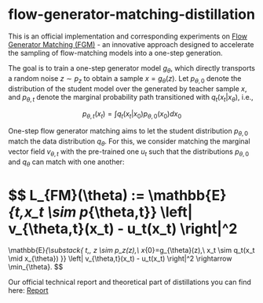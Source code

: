 # flow-generator-matching-distillation

This is an official implementation and corresponding experiments on [Flow Generator Matching (FGM)](https://arxiv.org/pdf/2410.19310) - an innovative approach designed to accelerate the sampling of flow-matching models into a one-step generation.

The goal is to train a one-step generator model $g_{\theta}$, which directly transports a random noise $z \sim p_z$
to obtain a sample $x = g_{\theta}(z)$. Let $p_{\theta,0}$ denote the distribution of the student model over the
generated by teacher sample $x$, and $p_{\theta,t}$ denote the marginal probability path transitioned with $q_t(x_t|x_{\theta})$, i.e.,

$$
p_{\theta,t}(x_t) = \int
q_t(x_t|x_0)p_{\theta,0}(x_0) dx_0
$$

One-step flow generator matching aims to let the student distribution $p_{\theta,0}$
match the data distribution $q_{\theta}$. For this, we consider matching the marginal vector field $v_{\theta,t}$ with the
pre-trained one $u_t$ such that the distributions $p_{\theta,0}$ and $q_{\theta}$ can match with one another:

$$
L_{FM}(\theta) := \mathbb{E}_{t,x_t \sim p_{\theta,t}} \left\| v_{\theta,t}(x_t) - u_t(x_t) \right\|^2
=
\mathbb{E}_{\substack{
t,\, z \sim p_z(z),\\
x_{0}=g_{\theta}(z),\\
x_t \sim q_t(x_t \mid x_{\theta})
}}
\left\| v_{\theta,t}(x_t) - u_t(x_t) \right\|^2 \rightarrow \min_{\theta}.
$$


Our official technical report and theoretical part of distillations you can find here: [Report](https://drive.google.com/file/d/1YS1KzRWXeIw1R-vZkOWmVUhal0j8_Psz/view?usp=sharing)
